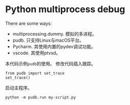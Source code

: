 # Python multiprocess debug
There are some ways:
- multiprocessing.dummy. 模拟的多进程。
- pudb. 只支持Linux与macOS平台。
- Pycharm. 其使用内置的pydev调试功能。
- vscode. 其使用ptvsd。

本代码示例`pudb`的使用。
修改代码插入跟踪。
```
from pudb import set_trace
set_trace()
```
启动主程序。
```
python -m pudb.run my-script.py
```
